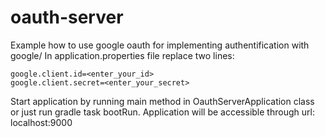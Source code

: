 # oauth-server
Example how  to use google oauth for implementing authentification with google/
In application.properties file replace two lines:
```
google.client.id=<enter_your_id>
google.client.secret=<enter_your_secret>
```
Start application by running main method in OauthServerApplication class or just run gradle task bootRun.
Application will be accessible through url: localhost:9000